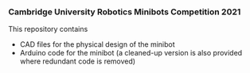 ### Cambridge University Robotics Minibots Competition 2021
This repository contains
- CAD files for the physical design of the minibot
- Arduino code for the minibot (a cleaned-up version is also provided where redundant code is removed)

